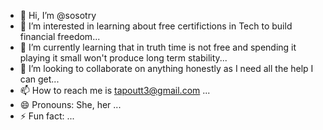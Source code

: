 - 👋 Hi, I’m @sosotry
- 👀 I’m interested in learning about free certifictions in Tech to build financial freedom...
- 🌱 I’m currently learning that in truth time is not free and spending it playing it small won't produce long term stability...
- 💞️ I’m looking to collaborate on anything honestly as I need all the help I can get...
- 📫 How to reach me is tapoutt3@gmail.com ...
- 😄 Pronouns: She, her ...
- ⚡ Fun fact: ...

<!---
sosotry/sosotry is a ✨ special ✨ repository because its `README.md` (this file) appears on your GitHub profile.
You can click the Preview link to take a look at your changes.
--->
